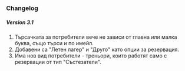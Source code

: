 ### Changelog
##### Version 3.1
1. Търсачката за потребители вече не зависи от главна или малка буква, също търси и по имейл.
2. Добавени са "Летен лагер" и "Друго" като опции за резервация.
3. Има нов вид потребители - треньори, които работят само с резервации от тип "Състезатели".